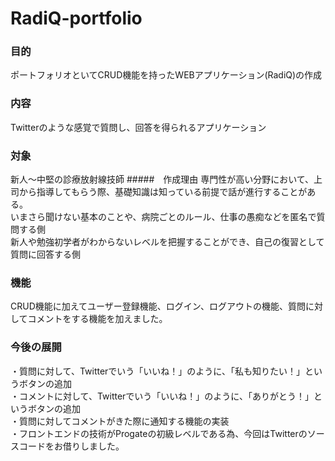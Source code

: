 # RadiQ-portfolio

### 目的
ポートフォリオといてCRUD機能を持ったWEBアプリケーション(RadiQ)の作成

### 内容
Twitterのような感覚で質問し、回答を得られるアプリケーション

### 対象
新人〜中堅の診療放射線技師
#####　作成理由
専門性が高い分野において、上司から指導してもらう際、基礎知識は知っている前提で話が進行することがある。<br>
いまさら聞けない基本のことや、病院ごとのルール、仕事の愚痴などを匿名で質問する側　<br>
新人や勉強初学者がわからないレベルを把握することができ、自己の復習として質問に回答する側　<br>


### 機能
CRUD機能に加えてユーザー登録機能、ログイン、ログアウトの機能、質問に対してコメントをする機能を加えました。


### 今後の展開
・質問に対して、Twitterでいう「いいね！」のように、「私も知りたい！」というボタンの追加 <br>
・コメントに対して、Twitterでいう「いいね！」のように、「ありがとう！」というボタンの追加<br>
・質問に対してコメントがきた際に通知する機能の実装<br>
・フロントエンドの技術がProgateの初級レベルである為、今回はTwitterのソースコードをお借りしました。<br>

